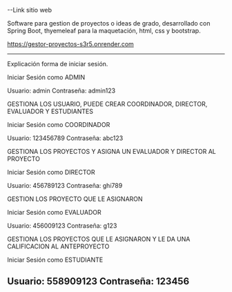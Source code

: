 --Link sitio web

Software para gestion de proyectos o ideas de grado, desarrollado con Spring Boot, thyemeleaf para la maquetación, html, css y bootstrap.

https://gestor-proyectos-s3r5.onrender.com


---------------------------------------------------------------
Explicación forma de iniciar sesión.

Iniciar Sesión como ADMIN

 Usuario: admin
 Contraseña: admin123

GESTIONA LOS USUARIO, PUEDE CREAR COORDINADOR, DIRECTOR, EVALUADOR Y ESTUDIANTES

Iniciar Sesión como COORDINADOR

 Usuario: 123456789
 Contraseña: abc123

GESTIONA LOS PROYECTOS Y ASIGNA UN EVALUADOR Y DIRECTOR AL PROYECTO

Iniciar Sesión como DIRECTOR

 Usuario: 456789123
 Contraseña: ghi789

GESTION LOS PROYECTO QUE LE ASIGNARON

Iniciar Sesión como EVALUADOR

 Usuario: 456009123
 Contraseña: g123

GESTIONA LOS PROYECTOS QUE LE ASIGNARON Y LE DA UNA CALIFICACION AL ANTEPROYECTO

Iniciar Sesión como ESTUDIANTE

 Usuario: 558909123
 Contraseña: 123456
---------------------------------------------------------------
